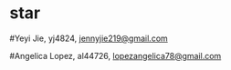 # star

#Yeyi Jie, yj4824, jennyjie219@gmail.com

#Angelica Lopez, al44726, lopezangelica78@gmail.com


